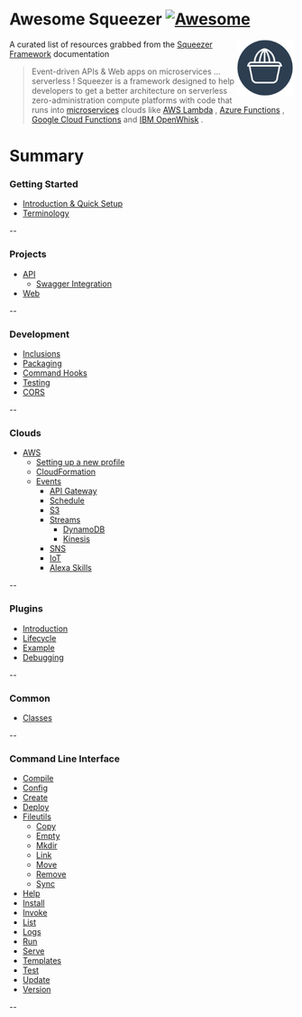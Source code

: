 # Awesome Squeezer [![Awesome](https://cdn.rawgit.com/sindresorhus/awesome/d7305f38d29fed78fa85652e3a63e154dd8e8829/media/badge.svg)](https://github.com/sindresorhus/awesome)

[<img src="squeezer_logo.png" align="right" width="100">](https://squeezer.io)

A curated list of resources grabbed from the [Squeezer Framework](https://squeezer.io) documentation

> Event-driven APIs & Web apps on microservices ... serverless ! Squeezer is a framework designed to help developers to get a better architecture on serverless zero-administration compute platforms with code that runs into [microservices](https://en.wikipedia.org/wiki/Microservices) clouds like [AWS Lambda](https://aws.amazon.com/documentation/lambda/) , [Azure Functions](https://azure.microsoft.com/en-us/services/functions/) , [Google Cloud Functions](https://cloud.google.com/functions/docs/) and [IBM OpenWhisk](https://developer.ibm.com/openwhisk/) .

# Summary

### Getting Started

* [Introduction & Quick Setup](https://docs.squeezer.io/)
* [Terminology](https://docs.squeezer.io/terminology.html)

--

### Projects

* [API](https://docs.squeezer.io/projects/api/api.html)
  * [Swagger Integration](https://docs.squeezer.io/projects/api/swagger.html)
* [Web](https://docs.squeezer.io/projects/web/web.html)
  
--

### Development

* [Inclusions](https://docs.squeezer.io/development/inclusions.html)
* [Packaging](https://docs.squeezer.io/development/packaging.html)
* [Command Hooks](https://docs.squeezer.io/development/command_hooks.html)
* [Testing](https://docs.squeezer.io/development/testing.html)
* [CORS](https://docs.squeezer.io/development/cors.html)
  
--

### Clouds

* [AWS](https://docs.squeezer.io/clouds/aws/aws.html)
  * [Setting up a new profile](https://docs.squeezer.io/clouds/aws/aws_profile.html)
  * [CloudFormation](https://docs.squeezer.io/clouds/aws/cloudformation.html)
  * [Events](https://docs.squeezer.io/clouds/aws/events/introduction.html)
    * [API Gateway](https://docs.squeezer.io/clouds/aws/events/api_gateway.html)
    * [Schedule](https://docs.squeezer.io/clouds/aws/events/schedule.html)
    * [S3](https://docs.squeezer.io/clouds/aws/events/s3.html)
    * [Streams](https://docs.squeezer.io/clouds/aws/events/streams/streams.html)
      * [DynamoDB](https://docs.squeezer.io/clouds/aws/events/streams/dynamodb.html)
      * [Kinesis](https://docs.squeezer.io/clouds/aws/events/streams/kinesis.html) 
    * [SNS](https://docs.squeezer.io/clouds/aws/events/sns.html)
    * [IoT](https://docs.squeezer.io/clouds/aws/events/iot.html)
    * [Alexa Skills](https://docs.squeezer.io/clouds/aws/events/alexa.html)
      
--


### Plugins

* [Introduction](https://docs.squeezer.io/plugins/introduction.html)
* [Lifecycle](https://docs.squeezer.io/plugins/lifecycle.html)
* [Example](https://docs.squeezer.io/plugins/example.html)
* [Debugging](https://docs.squeezer.io/plugins/debugging.html)

--

### Common

* [Classes](https://docs.squeezer.io/common.html)

--

### Command Line Interface

* [Compile](https://docs.squeezer.io/cli/compile.html)
* [Config](https://docs.squeezer.io/cli/config.html)
* [Create](https://docs.squeezer.io/cli/create.html)
* [Deploy](https://docs.squeezer.io/cli/deploy.html)
* [Fileutils](https://docs.squeezer.io/cli/fileutils.html)
    * [Copy](https://docs.squeezer.io/cli/fileutils.html#fileutils_copy)
    * [Empty](https://docs.squeezer.io/cli/fileutils.html#fileutils_empty)
    * [Mkdir](https://docs.squeezer.io/cli/fileutils.html#fileutils_mkdir)
    * [Link](https://docs.squeezer.io/cli/fileutils.html#fileutils_link)
    * [Move](https://docs.squeezer.io/cli/fileutils.html#fileutils_move)
    * [Remove](https://docs.squeezer.io/cli/fileutils.html#fileutils_remove)
    * [Sync](https://docs.squeezer.io/cli/fileutils.html#fileutils_sync)
* [Help](https://docs.squeezer.io/cli/help.html)
* [Install](https://docs.squeezer.io/cli/install.html)
* [Invoke](https://docs.squeezer.io/cli/invoke.html)
* [List](https://docs.squeezer.io/cli/list.html)
* [Logs](https://docs.squeezer.io/cli/logs.html)
* [Run](https://docs.squeezer.io/cli/run.html)
* [Serve](https://docs.squeezer.io/cli/serve.html)
* [Templates](https://docs.squeezer.io/cli/templates.html)
* [Test](https://docs.squeezer.io/cli/test.html)
* [Update](https://docs.squeezer.io/cli/update.html)
* [Version](https://docs.squeezer.io/cli/version.html)


--

